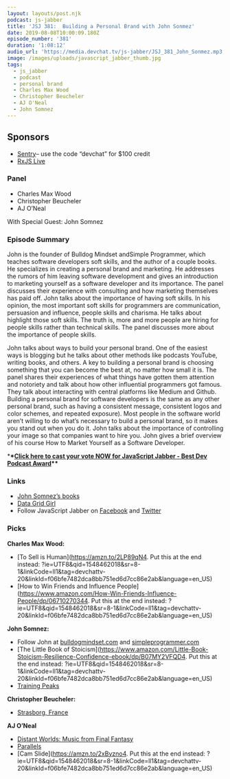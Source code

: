```yaml
---
layout: layouts/post.njk
podcast: js-jabber
title: 'JSJ 381:  Building a Personal Brand with John Sonmez'
date: 2019-08-08T10:00:09.180Z
episode_number: '381'
duration: '1:08:12'
audio_url: 'https://media.devchat.tv/js-jabber/JSJ_381_John_Sonmez.mp3'
image: /images/uploads/javascript_jabber_thumb.jpg
tags:
  - js_jabber
  - podcast
  - personal brand
  - Charles Max Wood
  - Christopher Beucheler
  - AJ O'Neal
  - John Somnez
---
```

## **Sponsors**

* [Sentry](http://sentry.io/)– use the code “devchat” for $100 credit 
* [RxJS Live](https://www.rxjs.live/)

### **Panel**

* Charles Max Wood
* Christopher Beucheler
* AJ O’Neal

With Special Guest: John Somnez

### **Episode Summary**

John is the founder of Bulldog Mindset andSimple Programmer, which teaches software developers soft skills, and the author of a couple books. He specializes in creating a personal brand and marketing. He addresses the rumors of him leaving software development and gives an introduction to marketing yourself as a software developer and its importance. The panel discusses their experience with consulting and how marketing themselves has paid off. John talks about the importance of having soft skills. In his opinion, the most important soft skills for programmers are communication, persuasion and influence, people skills and charisma. He talks about highlight those soft skills. The truth is, more and more people are hiring for people skills rather than technical skills. The panel discusses more about the importance of people skills.

John talks about ways to build your personal brand. One of the easiest ways is blogging but he talks about other methods like podcasts YouTube, writing books, and others. A key to building a personal brand is choosing something that you can become the best at, no matter how small it is. The panel shares their experiences of what things have gotten them attention and notoriety and talk about how other influential programmers got famous. They talk about interacting with central platforms like Medium and Github. Building a personal brand for software developers is the same as any other personal brand, such as having a consistent message, consistent logos and color schemes, and repeated exposure). Most people in the software world aren’t willing to do what’s necessary to build a personal brand, so it makes you stand out when you do it. John talks about the importance of controlling your image so that companies want to hire you. John gives a brief overview of his course How to Market Yourself as a Software Developer. 

\***\*[**Click here to cast your vote NOW for JavaScript Jabber - Best Dev Podcast Award**](https://noonies.hackernoon.com/award/cjxrat2ogn51d0b429e2zwy52)\*\***

### **Links**

* [John Somnez’s books](https://www.amazon.com/John-Sonmez/e/B00RPMRT5U?ref=sr_ntt_srch_lnk_1&qid=1564723520&sr=8-1)
* [Data Grid Girl](https://blogs.objectsharp.com/post/2004/05/23/Welcome-to-Marcie-Robillard-(aka-Datagrid-Girl).aspx)
* Follow JavaScript Jabber on [Facebook](https://www.facebook.com/DevChattv/?__tn__=%2Cd%2CP-R&eid=ARDBDrBnK71PDmx_8gE_IeIEo5SnM7cyzylVBjAwfaOo1ck_6q3GXuRBfaUQZaWVvFGyEVjrhDwnS_tV) and [Twitter](https://twitter.com/devchattv?lang=en)

### **Picks**

**Charles Max Wood:**

* \[To Sell is Human](https://amzn.to/2LP89qN4. Put this at the end instead: ?ie=UTF8&qid=1548462018&sr=8-1&linkCode=ll1&tag=devchattv-20&linkId=f06bfe7482dca8bb751ed6d7cc86e2ab&language=en_US)
* \[How to Win Friends and Influence People](https://www.amazon.com/How-Win-Friends-Influence-People/dp/06710270344. Put this at the end instead: ?ie=UTF8&qid=1548462018&sr=8-1&linkCode=ll1&tag=devchattv-20&linkId=f06bfe7482dca8bb751ed6d7cc86e2ab&language=en_US)

**John Somnez:**

* Follow John at [bulldogmindset.com](https://bulldogmindset.com/) and [simpleprogrammer.com](https://simpleprogrammer.com/)
* \[The Little Book of Stoicism](https://www.amazon.com/Little-Book-Stoicism-Resilience-Confidence-ebook/dp/B07MY2VFQD4. Put this at the end instead: ?ie=UTF8&qid=1548462018&sr=8-1&linkCode=ll1&tag=devchattv-20&linkId=f06bfe7482dca8bb751ed6d7cc86e2ab&language=en_US)
* [Training Peaks](https://www.trainingpeaks.com/)

**Christopher Beucheler:**

* [Strasborg, France](https://en.wikipedia.org/wiki/Strasbourg)

**AJ O’Neal**

* [Distant Worlds: Music from Final Fantasy](https://amzn.to/2XBdZTt)
* [Parallels](https://www.parallels.com/)
* \[Cam Slide](https://amzn.to/2xByzno4. Put this at the end instead: ?ie=UTF8&qid=1548462018&sr=8-1&linkCode=ll1&tag=devchattv-20&linkId=f06bfe7482dca8bb751ed6d7cc86e2ab&language=en_US)

<!-- Docs to Markdown version 1.0β17 -->

